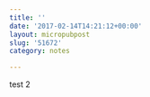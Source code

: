 ```yaml
---
title: ''
date: '2017-02-14T14:21:12+00:00'
layout: micropubpost
slug: '51672'
category: notes

---
```

test 2
